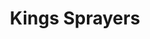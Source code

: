 ---
templateKey: index-page
title: Kings Sprayers
image: /img/home-jumbotron.jpg
heading: Great coffee with a conscience
subheading: Support sustainable farming while enjoying a cup
main:
  heading: 4 WHEELS
  subheading: Sprayers
  description: >
    Lorem ipsum dolor sit amet, consectetur adipiscing elit. Bibendum purus morbi quam sit curabitur tellus habitant a ipsum. Ullamcorper et porttitor nisl lectus amet turpis euismod.
  button: View all sprayers
  image1:
    alt: A close-up of a paper filter filled with ground coffee
    image: /img/products-grid3.jpg
cards:
  quality:
    title: QUALITY
    description: Kings Sprayers are made in the USA Built with high-quality, brand name components
  dependability:
    title: DEPENDAILITY
    description: Strong network of distributors, dealers and retail outlets Manufacturer of professional spray equipment for more than 30 years Complete line of commercial sprayers
  servicie:
    title: SERVICE
    description: Knowledgeable and friendly Customer Service Technicians available to answer product questions Custom-built sprayers available Commitment to customer satisfaction
---